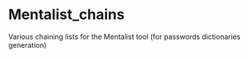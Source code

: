 # Mentalist_chains
Various chaining lists for the Mentalist tool (for passwords dictionaries generation)
